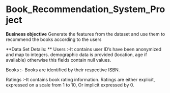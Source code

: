 # Book_Recommendation_System_Project

 **Business objective**
   Generate the features from the dataset and use them to recommend the books according to the users

 **Data Set Details: **
Users :-It contains user ID’s have been anonymized and map to integers. demographic data is provided (location, age if available) otherwise this fields contain null values.

Books :- Books are identified by their respective ISBN.

Ratings :-It contains book rating information. Ratings are either explicit, expressed on a scale from 1 to 10, Or implicit expressed by 0.
